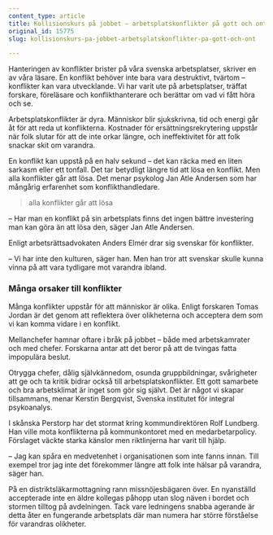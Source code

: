 ```yaml
---
content_type: article
title: Kollisionskurs på jobbet – arbetsplatskonflikter på gott och ont
original_id: 15775
slug: kollisionskurs-pa-jobbet-arbetsplatskonflikter-pa-gott-och-ont

---
```


Hanteringen av konflikter brister på våra svenska arbetsplatser, skriver en av våra läsare. En konflikt behöver inte bara vara destruktivt, tvärtom – konflikter kan vara utvecklande. Vi har varit ute på arbetsplatser, träffat forskare, föreläsare och konflikthanterare och berättar om vad vi fått höra och se.

Arbetsplatskonflikter är dyra. Människor blir sjukskrivna, tid och energi går åt för att reda ut konflikterna. Kostnader för ersättningsrekrytering uppstår när folk slutar för att de inte orkar längre, och ineffektivitet för att folk snackar skit om varandra.

En konflikt kan uppstå på en halv sekund – det kan räcka med en liten sarkasm eller ett tonfall. Det tar betydligt längre tid att lösa en konflikt. Men alla konflikter går att lösa. Det menar psykolog Jan Atle Andersen som har mångårig erfarenhet som konflikthandledare.

> alla konflikter går att lösa

– Har man en konflikt på sin arbetsplats finns det ingen bättre investering man kan göra än att lösa den, säger Jan Atle Andersen.

Enligt arbetsrättsadvokaten Anders Elmér drar sig svenskar för konflikter.

– Vi har inte den kulturen, säger han. Men han tror att svenskar skulle kunna vinna på att vara tydligare mot varandra ibland.

### Många orsaker till konflikter

Många konflikter uppstår för att människor är olika. Enligt forskaren Tomas Jordan är det genom att reflektera över olikheterna och acceptera dem som vi kan komma vidare i en konflikt.

Mellanchefer hamnar oftare i bråk på jobbet – både med arbetskamrater och med chefer. Forskarna antar att det beror på att de tvingas fatta impopulära beslut.

Otrygga chefer, dålig självkännedom, osunda gruppbildningar, svårigheter att ge och ta kritik bidrar också till arbetsplatskonflikter. Ett gott samarbete och bra arbetsklimat är inget som gör sig självt. Det är något vi skapar tillsammans, menar Kerstin Bergqvist, Svenska institutet för integral psykoanalys.

I skånska Perstorp har det stormat kring kommundirektören Rolf Lundberg. Han ville mota konflikterna på kommunkontoret med en medarbetarpolicy. Förslaget väckte starka känslor men riktlinjerna har varit till hjälp.

– Jag kan spåra en medvetenhet i organisationen som inte fanns innan. Till exempel tror jag inte det förekommer längre att folk inte hälsar på varandra, säger han.

På en distriktsläkarmottagning rann missnöjesbägaren över. En nyanställd accepterade inte en äldre kollegas påhopp utan slog näven i bordet och stormen tilltog på avdelningen. Tack vare ledningens snabba agerande är detta åter en fungerande arbetsplats där man numera har större förståelse för varandras olikheter.

